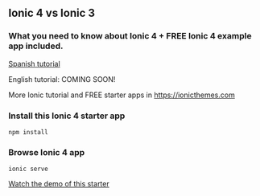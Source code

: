 ## Ionic 4 vs Ionic 3
### What you need to know about Ionic 4 + FREE Ionic 4 example app included.

[Spanish tutorial](https://medium.com/learn-ionic-framework/ionic-4-vs-ionic-3-todo-lo-que-necesitas-saber-sobre-ionic-4-5235927c6dd9)

English tutorial: COMING SOON!

More Ionic tutorial and FREE starter apps in https://ionicthemes.com

### Install this Ionic 4 starter app
```
npm install
```

### Browse Ionic 4 app
```
ionic serve
```

 
[Watch the demo of this starter](https://www.youtube.com/watch?v=COTmXyXg5rU)
